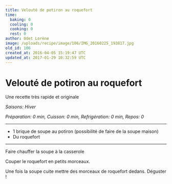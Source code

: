```yaml
---
title: Velouté de potiron au roquefort
time:
  baking: 0
  cooling: 0
  cooking: 0
  rest: 0
author: Odet Lorène
image: /uploads/recipe/image/106/IMG_20160225_193817.jpg
old_id: 106
created_at: 2016-04-05 15:19:47 UTC
updated_at: 2017-01-29 10:32:59 UTC
---
```


# Velouté de potiron au roquefort

Une recette très rapide et originale

_Saisons: Hiver_

_Préparation: 0 min, Cuisson: 0 min, Refrigération: 0 min, Repos: 0_

---

- 1 brique de soupe au potiron (possibilité de faire de la soupe maison)
- Du roquefort

---

Faire chauffer la soupe à la casserole

Couper le roquefort en petits morceaux.

Une fois la soupe cuite mettre des morceaux de roquefort dedans. Déguster !
